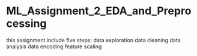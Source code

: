 # ML_Assignment_2_EDA_and_Preprocessing
this assignment include five steps:
data exploration
data cleaning
data analysis
data encoding
feature scaling
